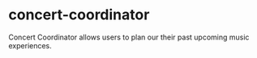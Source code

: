# concert-coordinator
Concert Coordinator allows users to plan our their past upcoming music experiences. 
